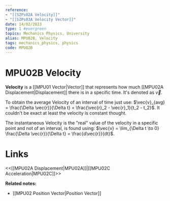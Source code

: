 ```yaml
---
reference:
- "[[SZPs02A Velocity]]"
- "[[SZPs03A Velocity Vector]]"
date: 14/02/2023
type: 1 #evergreen
topics: Mechanics Physics, University
alias: MPU02B, Velocity
tags: mechanics_physics, physics
code: MPU02B
---
```

# MPU02B Velocity

**Velocity** is a [[MPU01 Vector|Vector]] that represents how much [[MPU02A Displacement|Displacement]] there is in a specific time. It's denoted as $\vec{v}$.

To obtain the average Velocity of an interval of time just use: $\vec{v}_{avg} = \frac{\Delta \vec{r}}{\Delta t} = \frac{\vec{r}_2 - \vec{r}_1}{t_2 - t_2}$. It couldn't be exact at least the velocity is constant thought.

The instantaneous Velocity is the "real" value of the velocity in a specific point and not of an interval, is found using: $\vec{v} = \lim_{\Delta t \to 0} \frac{\Delta \vec{r}}{\Delta t} = \frac{d\vec{r}}{dt}$.

# Links
<<[[MPU02A Displacement|MPU02A]]|[[MPU02C Acceleration|MPU02C]]>>

**Related notes:**
- [[MPU02 Position Vector|Position Vector]] 
